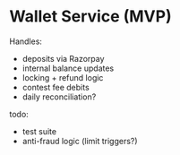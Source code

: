 # Wallet Service (MVP)

Handles:
- deposits via Razorpay
- internal balance updates
- locking + refund logic
- contest fee debits
- daily reconciliation?

todo:
- test suite
- anti-fraud logic (limit triggers?)
